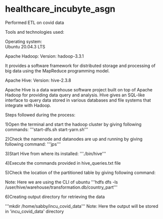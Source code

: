 # healthcare_incubyte_asgn
Performed ETL on covid data


Tools and technologies used:

Operating system:  
Ubuntu 20.04.3 LTS


Apache Hadoop:
Version: 
hadoop-3.3.1

It provides a software framework for distributed storage and processing of big data using the MapReduce programming model.

Apache Hive:
Version: 
hive-2.3.8

Apache Hive is a data warehouse software project built on top of Apache Hadoop for providing data query and analysis. Hive gives an SQL-like interface to query data stored in various databases and file systems that integrate with Hadoop.

Steps followed during the process:

1)Open the terminal and start the hadoop cluster by giving following commands:
'''start-dfs.sh
start-yarn.sh'''

2)Check the namenode and datanodes are up and running by giving following command:
'''jps'''

3)Start Hive from where its installed:
'''./bin/hive'''

4)Execute the commands provided in hive_queries.txt file

5)Check the location of the partitioned table by giving following command:

Note: Here we are using the CLI of ubuntu
'''hdfs dfs -ls /user/hive/warehouse/transformation.db/country_part'''

6)Creating output directory for retrieving the data

'''mkdir /home/sabby/incu_covid_data'''
Note: Here the output will be stored in 'incu_covid_data' directory


